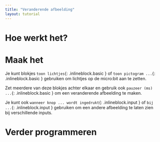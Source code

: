```yaml
---
title: "Veranderende afbeelding"
layout: tutorial
---
```


# Hoe werkt het?

# Maak het

Je kunt blokjes `toon lichtjes`{: .inlineblock.basic } of `toon pictogram ...`{: .inlineblock.basic } gebruiken om lichtjes op de micro:bit aan te zetten.

Zet meerdere van deze blokjes achter elkaar en gebruik ook `pauzeer (ms) ...`{: .inlineblock.basic } om een veranderende afbeelding te maken.

Je kunt ook `wanneer knop ... wordt ingedrukt`{: .inlineblock.input } of `bij ...`{: .inlineblock.input } gebruiken om een andere afbeelding te laten zien bij verschillende inputs.

# Verder programmeren
